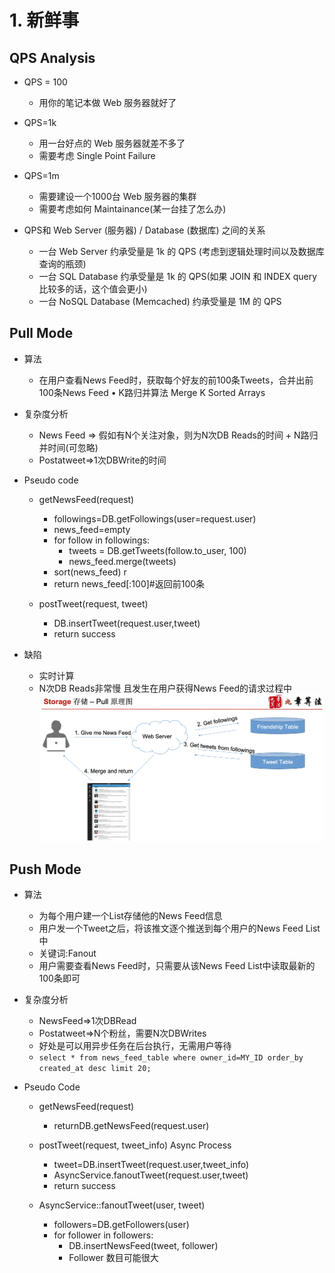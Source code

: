 # 1. 新鲜事  
## QPS Analysis
- QPS = 100  
	* 用你的笔记本做 Web 服务器就好了
- QPS=1k
	* 用一台好点的 Web 服务器就差不多了
	* 需要考虑 Single Point Failure
    
- QPS=1m
	* 需要建设一个1000台 Web 服务器的集群
	* 需要考虑如何 Maintainance(某一台挂了怎么办)

- QPS和 Web Server (服务器) / Database (数据库) 之间的关系
	* 一台 Web Server 约承受量是 1k 的 QPS (考虑到逻辑处理时间以及数据库查询的瓶颈)
	* 一台 SQL Database 约承受量是 1k 的 QPS(如果 JOIN 和 INDEX query比较多的话，这个值会更小)
	*  一台 NoSQL Database (Memcached) 约承受量是 1M 的 QPS

## Pull Mode
- 算法
	* 在用户查看News Feed时，获取每个好友的前100条Tweets，合并出前100条News Feed • K路归并算法 Merge K Sorted Arrays

- 复杂度分析  
	* News Feed => 假如有N个关注对象，则为N次DB Reads的时间 + N路归并时间(可忽略) 
	* Postatweet=>1次DBWrite的时间

- Pseudo code
	* getNewsFeed(request)  
		* followings=DB.getFollowings(user=request.user) 
		* news_feed=empty  
		* for follow in followings:
			* tweets = DB.getTweets(follow.to_user, 100)
			* news_feed.merge(tweets)
		* sort(news_feed)  r
		* return news_feed[:100]#返回前100条
		
	* postTweet(request, tweet)  
		* DB.insertTweet(request.user,tweet)
		* return success


- 缺陷
	* 实时计算
	* N次DB Reads非常慢 且发生在用户获得News Feed的请求过程中
![](/assets/pull原理.png)

## Push Mode
-  算法  
	* 为每个用户建一个List存储他的News Feed信息  
	* 用户发一个Tweet之后，将该推文逐个推送到每个用户的News Feed List中
	* 关键词:Fanout  
	* 用户需要查看News Feed时，只需要从该News Feed List中读取最新的100条即可

- 复杂度分析  	
	* NewsFeed=>1次DBRead  
	* Postatweet=>N个粉丝，需要N次DBWrites
	* 好处是可以用异步任务在后台执行，无需用户等待
	* ```select * from news_feed_table where owner_id=MY_ID order_by created_at desc limit 20;```

- Pseudo Code
	* getNewsFeed(request)
		* returnDB.getNewsFeed(request.user)
	
	* postTweet(request, tweet_info)   Async Process
		* tweet=DB.insertTweet(request.user,tweet_info) 
		* AsyncService.fanoutTweet(request.user,tweet)  
		* return success
	
	* AsyncService::fanoutTweet(user, tweet) 
		* followers=DB.getFollowers(user)  
		* for follower in followers:
			* DB.insertNewsFeed(tweet, follower)
			* Follower 数目可能很大
			
